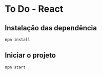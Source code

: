 # To Do - React

## Instalação das dependência
```
npm install
```

## Iniciar o projeto
```
npm start
```